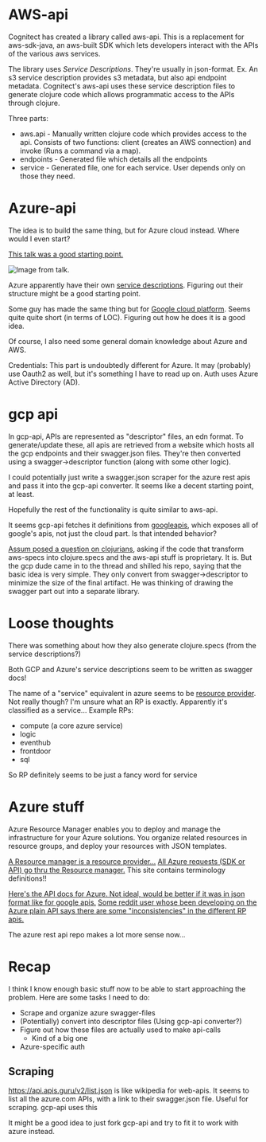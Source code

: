 # AWS-api

Cognitect has created a library called aws-api. This is a replacement for aws-sdk-java, an aws-built SDK which lets developers interact with the APIs of the various aws services.

The library uses *Service Descriptions*. They're usually in json-format. Ex. An s3 service description provides s3 metadata, but also api endpoint metadata. Cognitect's aws-api uses these service description files to generate clojure code which allows programmatic access to the APIs through clojure.

Three parts:

* aws.api - Manually written clojure code which provides access to the api. Consists of two functions: client (creates an AWS connection) and invoke (Runs a command via a map).
* endpoints - Generated file which details all the endpoints
* service - Generated file, one for each service. User depends only on those they need.


# Azure-api

The idea is to build the same thing, but for Azure cloud instead. Where would I even start?

[This talk was a good starting point.](https://www.youtube.com/watch?v=ppDtDP0Rntw)

![Image from talk.](awsapi.png)

Azure apparently have their own [service descriptions](https://github.com/Azure/azure-rest-api-specs). Figuring out their structure might be a good starting point.

Some guy has made the same thing but for [Google cloud platform](https://github.com/ComputeSoftware/gcp-api). Seems quite quite short (in terms of LOC). Figuring out how he does it is a good idea.

Of course, I also need some general domain knowledge about Azure and AWS.

Credentials: This part is undoubtedly different for Azure. It may (probably) use Oauth2 as well, but it's something I have to read up on.
Auth uses Azure Active Directory (AD).

# gcp api

In gcp-api, APIs are represented as "descriptor" files, an edn format. To generate/update these, all apis are retrieved from a website which hosts all the gcp endpoints and their swagger.json files. They're then converted using a swagger->descriptor function (along with some other logic).

I could potentially just write a swagger.json scraper for the azure rest apis and pass it into the gcp-api converter. It seems like a decent starting point, at least.

Hopefully the rest of the functionality is quite similar to aws-api.

It seems gcp-api fetches it definitions from [googleapis](https://github.com/googleapis/googleapis), which exposes all of google's apis, not just the cloud part. Is that intended behavior?

[Assum posed a question on clojurians](https://clojurians-log.clojureverse.org/aws/2020-02-04), asking if the code that transform aws-specs into clojure.specs and the aws-api stuff is proprietary. It is. But the gcp dude came in to the thread and shilled his repo, saying that the basic idea is very simple. They only convert from swagger->descriptor to minimize the size of the final artifact. He was thinking of drawing the swagger part out into a separate library.

# Loose thoughts

There was something about how they also generate clojure.specs (from the service descriptions?)

Both GCP and Azure's service descriptions seem to be written as swagger docs!

The name of a "service" equivalent in azure seems to be [resource provider](https://docs.microsoft.com/en-us/azure/azure-resource-manager/management/resource-providers-and-types). Not really though? I'm unsure what an RP is exactly. Apparently it's classified as a service...
Example RPs:
* compute (a core azure service)
* logic
* eventhub
* frontdoor
* sql

So RP definitely seems to be just a fancy word for service



# Azure stuff

Azure Resource Manager enables you to deploy and manage the infrastructure for your Azure solutions. You organize related resources in resource groups, and deploy your resources with JSON templates.

[A Resource manager is a resource provider...](https://docs.microsoft.com/en-us/azure/role-based-access-control/resource-provider-operations)
[All Azure requests (SDK or API) go thru the Resource manager.](https://docs.microsoft.com/en-us/azure/azure-resource-manager/management/overview) This site contains terminology definitions!!


[Here's the API docs for Azure. Not ideal, would be better if it was in json format like for google apis.](https://docs.microsoft.com/en-us/rest/api/?view=Azure)
[Some reddit user whose been developing on the Azure plain API says there are some "inconsistencies" in the different RP apis.](https://www.reddit.com/r/AZURE/comments/a9mzp8/two_years_after_developing_purely_on_azure_rest/)

The azure rest api repo makes a lot more sense now...


# Recap

I think I know enough basic stuff now to be able to start approaching the problem. Here are some tasks I need to do:

* Scrape and organize azure swagger-files
* (Potentially) convert into descriptor files (Using gcp-api converter?)
* Figure out how these files are actually used to make api-calls
    - Kind of a big one
* Azure-specific auth


## Scraping

https://api.apis.guru/v2/list.json is like wikipedia for web-apis. It seems to list all the azure.com APIs, with a link to their swagger.json file. Useful for scraping. gcp-api uses this


It might be a good idea to just fork gcp-api and try to fit it to work with azure instead.

